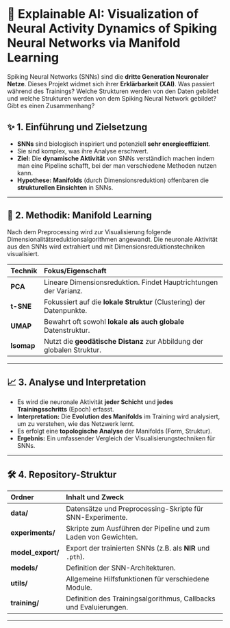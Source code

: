 

# 🧠 Explainable AI: Visualization of Neural Activity Dynamics of Spiking Neural Networks via Manifold Learning

Spiking Neural Networks (SNNs) sind die **dritte Generation Neuronaler Netze**. Dieses Projekt widmet sich ihrer **Erklärbarkeit (XAI)**. Was passiert während des Trainings? Welche Strukturen werden von den Daten gebildet und welche Strukturen werden von dem Spiking Neural Network gebildet? Gibt es einen Zusammenhang?

## ✨ 1. Einführung und Zielsetzung

* **SNNs** sind biologisch inspiriert und potenziell **sehr energieeffizient**.
* Sie sind komplex, was ihre Analyse erschwert.
* **Ziel:** Die **dynamische Aktivität** von SNNs verständlich machen indem man eine Pipeline schafft, bei der man verschiedene Methoden nutzen kann.
* **Hypothese:** **Manifolds** (durch Dimensionsreduktion) offenbaren die **strukturellen Einsichten** in SNNs.

---

## 🔬 2. Methodik: Manifold Learning
Nach dem Preprocessing wird zur Visualisierung folgende Dimensionalitätsreduktionsalgorithmen angewandt. 
Die neuronale Aktivität aus den SNNs wird extrahiert und mit Dimensionsreduktionstechniken visualisiert.

| Technik | Fokus/Eigenschaft |
| :--- | :--- |
| **PCA** | Lineare Dimensionsreduktion. Findet Hauptrichtungen der Varianz. |
| **t-SNE** | Fokussiert auf die **lokale Struktur** (Clustering) der Datenpunkte. |
| **UMAP** | Bewahrt oft sowohl **lokale als auch globale** Datenstruktur. |
| **Isomap** | Nutzt die **geodätische Distanz** zur Abbildung der globalen Struktur. |


---

## 📈 3. Analyse und Interpretation

* Es wird die neuronale Aktivität **jeder Schicht** und **jedes Trainingsschritts** (Epoch) erfasst.
* **Interpretation:** Die **Evolution des Manifolds** im Training wird analysiert, um zu verstehen, wie das Netzwerk lernt.
* Es erfolgt eine **topologische Analyse** der Manifolds (Form, Struktur).
* **Ergebnis:** Ein umfassender Vergleich der Visualisierungstechniken für SNNs.

---

## 🛠️ 4. Repository-Struktur

| Ordner | Inhalt und Zweck |
| :--- | :--- |
| **data/** | Datensätze und Preprocessing-Skripte für SNN-Experimente. |
| **experiments/** | Skripte zum Ausführen der Pipeline und zum Laden von Gewichten. |
| **model_export/** | Export der trainierten SNNs (z.B. als **NIR** und `.pth`). |
| **models/** | Definition der SNN-Architekturen. |
| **utils/** | Allgemeine Hilfsfunktionen für verschiedene Module. |
| **training/** | Definition des Trainingsalgorithmus, Callbacks und Evaluierungen. |

---